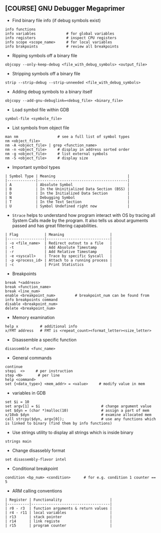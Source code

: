 [COURSE] GNU Debugger Megaprimer
--------------------------------

- Find binary file info (if debug symbols exist)
```
info functions
info variables              # for global variables
info registers              # inspect CPU registers
info scope <scope_name>     # for local variables
info brakpoints             # review all breakpoints
```

- Ripping symbols off a binary file
```
objcopy --only-keep-debug <file_with_debug_symbols> <output_file>
```

- Stripping symbols off a binary file
```
strip --strip-debug --strip-unneeded <file_with_debug_symbols>
```

- Adding debug symbols to a binary itself
```
objcopy --add-gnu-debuglink=<debug_file> <binary_file>
```

- Load symbol file within GDB
```
symbol-file <symbole_file>
```

- List symbols from object file
```
man nm                  # see a full list of symbol types
nm <object_file>
nm -A <object_file> | grep <function_name>
nm -n <object_file>     # display in address sorted order
nm -g <object_file>     # list external symbols
nm -S <object_file>     # display size
```

- Important symbol types
```
| Symbol Type | Meaning                                 |
|-------------|-----------------------------------------|
| A           | Absolute Symbol                         |
| B           | In the Uninitialized Data Section (BSS) |
| D           | In the Initialized Data Section         |
| N           | Debugging Symbol                        |
| T           | In the Text Section                     |
| U           | Symbol Undefined right now              |
```

- `Strace` helps to understand how program interact with OS by tracing all System Calls made by the program. It also tells us about arguments passed and has great filtering capabilities.
```
| Flag            | Meaning                     |
|-----------------|-----------------------------|
| -o <file_name>  | Redirect outout to a file   |
| -t              | Add Absolute Timestamp      |
| -r              | Add Relative Timestamp      |
| -e <syscall>    | Trace by specific Syscall   |
| -p <process_id> | Attach to a running process |
| -c              | Print Statistics            |
```

- Breakpoints
```
break *<address>
break <function_name>
break <line_num>
enable <breakpoint_num>         # breakpoint_num can be found from info breakpoints command
disable <breakpoint_num>
delete <breakpoint_num>
```



- Memory examination
```
help x          # additional info
x/FMT address   # FMT is <repeat_count><format_letter><size_letter> 
```

- Disassemble a specific function
```
disassemble <func_name>
```

- General commands
```
continue
stepi  <>     # per instruction
step <N>       # per line
help <command>
set {<data_type>} <mem_addr> = <value>     # modify value in mem
```

- variables in GDB
```
set $i = 10
set argv[1] = $i                            # change argument value
set $dyn = (char *)malloc(10)               # assign a part of mem
x/10xb $dyn                                 # examine allocated mem
call strcpy($dyn, argv[0]);                 # use any functions which is linked to binary (find them by info functions)
```

- Use strings utility to display all strings which is inside binary
```
strings main
```

- Change disassebly format
```
set disassembly-flavor intel
```

- Conditional breakpoint
```
condition <bp_num> <condition>      # for e.g. condition 1 counter == 5
```

- ARM calling conventions
```
| Register | Functionality                      |
|----------|------------------------------------|
| r0 - r3  | function arguments & return values |
| r4 - r11 | local variables                    |
| r13      | stack pointer                      |
| r14      | link registe                       |
| r15      | program counter                    |
```
